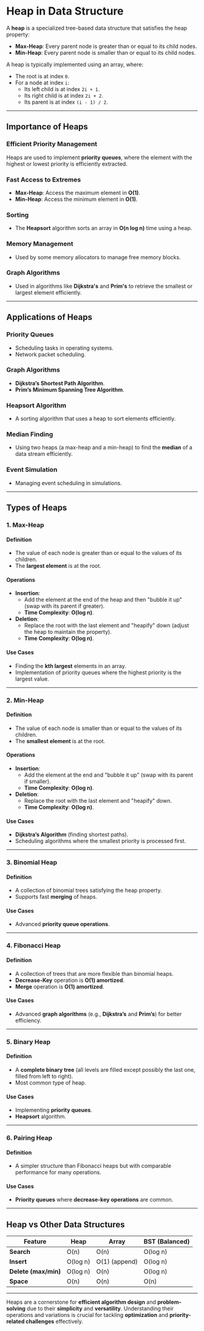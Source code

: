 # Heap in Data Structure

A **heap** is a specialized tree-based data structure that satisfies the heap property:

- **Max-Heap**: Every parent node is greater than or equal to its child nodes.
- **Min-Heap**: Every parent node is smaller than or equal to its child nodes.

A heap is typically implemented using an array, where:
- The root is at index `0`.
- For a node at index `i`:
  - Its left child is at index `2i + 1`.
  - Its right child is at index `2i + 2`.
  - Its parent is at index `(i - 1) / 2`.

---

## Importance of Heaps

### Efficient Priority Management
Heaps are used to implement **priority queues**, where the element with the highest or lowest priority is efficiently extracted.

### Fast Access to Extremes
- **Max-Heap**: Access the maximum element in **O(1)**.
- **Min-Heap**: Access the minimum element in **O(1)**.

### Sorting
- The **Heapsort** algorithm sorts an array in **O(n log n)** time using a heap.

### Memory Management
- Used by some memory allocators to manage free memory blocks.

### Graph Algorithms
- Used in algorithms like **Dijkstra's** and **Prim's** to retrieve the smallest or largest element efficiently.

---

## Applications of Heaps

### Priority Queues
- Scheduling tasks in operating systems.
- Network packet scheduling.

### Graph Algorithms
- **Dijkstra’s Shortest Path Algorithm**.
- **Prim’s Minimum Spanning Tree Algorithm**.

### Heapsort Algorithm
- A sorting algorithm that uses a heap to sort elements efficiently.

### Median Finding
- Using two heaps (a max-heap and a min-heap) to find the **median** of a data stream efficiently.

### Event Simulation
- Managing event scheduling in simulations.

---

## Types of Heaps

### 1. Max-Heap

#### Definition
- The value of each node is greater than or equal to the values of its children.
- The **largest element** is at the root.

#### Operations
- **Insertion**:
  - Add the element at the end of the heap and then "bubble it up" (swap with its parent if greater).
  - **Time Complexity**: **O(log n)**.
- **Deletion**:
  - Replace the root with the last element and "heapify" down (adjust the heap to maintain the property).
  - **Time Complexity**: **O(log n)**.

#### Use Cases
- Finding the **kth largest** elements in an array.
- Implementation of priority queues where the highest priority is the largest value.

---

### 2. Min-Heap

#### Definition
- The value of each node is smaller than or equal to the values of its children.
- The **smallest element** is at the root.

#### Operations
- **Insertion**:
  - Add the element at the end and "bubble it up" (swap with its parent if smaller).
  - **Time Complexity**: **O(log n)**.
- **Deletion**:
  - Replace the root with the last element and "heapify" down.
  - **Time Complexity**: **O(log n)**.

#### Use Cases
- **Dijkstra’s Algorithm** (finding shortest paths).
- Scheduling algorithms where the smallest priority is processed first.

---

### 3. Binomial Heap

#### Definition
- A collection of binomial trees satisfying the heap property.
- Supports fast **merging** of heaps.

#### Use Cases
- Advanced **priority queue operations**.

---

### 4. Fibonacci Heap

#### Definition
- A collection of trees that are more flexible than binomial heaps.
- **Decrease-Key** operation is **O(1) amortized**.
- **Merge** operation is **O(1) amortized**.

#### Use Cases
- Advanced **graph algorithms** (e.g., **Dijkstra’s** and **Prim’s**) for better efficiency.

---

### 5. Binary Heap

#### Definition
- A **complete binary tree** (all levels are filled except possibly the last one, filled from left to right).
- Most common type of heap.

#### Use Cases
- Implementing **priority queues**.
- **Heapsort** algorithm.

---

### 6. Pairing Heap

#### Definition
- A simpler structure than Fibonacci heaps but with comparable performance for many operations.

#### Use Cases
- **Priority queues** where **decrease-key operations** are common.

---

## Heap vs Other Data Structures

| Feature       | Heap       | Array      | BST (Balanced) |
|--------------|-----------|-----------|---------------|
| **Search**   | O(n)      | O(n)      | O(log n)      |
| **Insert**   | O(log n)  | O(1) (append) | O(log n) |
| **Delete (max/min)** | O(log n) | O(n) | O(log n) |
| **Space**    | O(n)      | O(n)      | O(n) |

---

Heaps are a cornerstone for **efficient algorithm design** and **problem-solving** due to their **simplicity** and **versatility**. Understanding their operations and variations is crucial for tackling **optimization** and **priority-related challenges** effectively.
